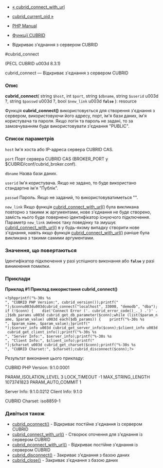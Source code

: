 - [« cubrid_connect_with_url](function.cubrid-connect-with-url.md)
- [cubrid_current_oid »](function.cubrid-current-oid.md)

- [PHP Manual](index.md)
- [Функції CUBRID](ref.cubrid.md)
- Відкриває з'єднання з сервером CUBRID

#cubrid_connect

(PECL CUBRID u003d 8.3.1)

cubrid_connect — Відкриває з'єднання з сервером CUBRID

### Опис

**cubrid_connect**(
string `$host`,
int `$port`,
string `$dbname`,
string `$userid` u003d ?,
string `$passwd` u003d ?,
bool `$new_link` u003d **`false`**
): resource

Функція **cubrid_connect()** використовується для створення з'єднання з
сервером, використовуючи його адресу, порт, ім'я бази даних, ім'я користувача
та пароля. Якщо логін та пароль не задані, то за замовчуванням буде
використовувати з'єднання "PUBLIC".

### Список параметрів

`host`
Ім'я хоста або IP-адреса сервера CUBRID CAS.

`port`
Порт сервера CUBRID CAS (BROKER_PORT у $CUBRID/conf/cubrid_broker.conf).

`dbname`
Назва бази даних.

`userid`
Ім'я користувача. Якщо не задано, то буде використано стандартне ім'я
"Публік".

`passwd`
Пароль. Якщо не заданий, то використовуватиметься "".

`new_link`
Якщо функція
[cubrid_connect_with_url()](function.cubrid-connect-with-url.md) була
викликана повторно з такими ж аргументами, нове з'єднання не буде
створено, замість нього буде повернено ідентифікатор існуючого
підключення. Параметр `new_link` змінює таку поведінку та змушує
[cubrid_connect_with_url()](function.cubrid-connect-with-url.md) в
у будь-якому випадку створити нове з'єднання, навіть якщо функція
[cubrid_connect_with_url()](function.cubrid-connect-with-url.md) раніше
була викликана з такими самими аргументами.

### Значення, що повертаються

Ідентифікатор підключення у разі успішного виконання або **`false`**
у разі виникнення помилки.

### Приклади

**Приклад #1 Приклад використання **cubrid_connect()****

` <?phpprintf("%-30s %s
", "CUBRID PHP Version:", cubrid_version());printf("
");$connu003du003dcubrid_connect("localhost", 33000, "demodb", "dba");if (!$conn) {    die('Connect Error ('. cubrid_error_code()_._) .')' . ;}$db_params u003d cubrid_get_db_parameter($conn);while (list($param_name, $param_value) u003d each($db_params)) {    printf("%-30s %s
", $param_name, $param_value);}printf("
");$server_info u003d cubrid_get_server_info($conn);$client_info u003d cubrid_get_client_info();printf("%-30s %s
", "Server Info:", $server_info);printf("%-30s %s
", "Client Info:", $client_info);printf("
");$charset u003d cubrid_get_charset($conn);printf("%-30s %s
", "CUBRID Charset:", $charset);cubrid_disconnect($conn);?> `

Результат виконання цього прикладу:

CUBRID PHP Version: 9.1.0.0001

PARAM_ISOLATION_LEVEL 3
LOCK_TIMEOUT -1
MAX_STRING_LENGTH 1073741823
PARAM_AUTO_COMMIT 1

Server Info: 9.1.0.0212
Client Info: 9.1.0

CUBRID Charset: iso8859-1

### Дивіться також

- [cubrid_pconnect()](function.cubrid-pconnect.md) - Відкриває
постійне з'єднання із сервером CUBRID
- [cubrid_connect_with_url()](function.cubrid-connect-with-url.md) -
Створює оточення для з'єднання із сервером CUBRID
- [cubrid_pconnect_with_url()](function.cubrid-pconnect-with-url.md) -
Відкриває постійне з'єднання із сервером CUBRID
- [cubrid_disconnect()](function.cubrid-disconnect.md) - Закриває
з'єднання з базою даних
- [cubrid_close()](function.cubrid-close.md) - Закриває з'єднання
з базою даних
